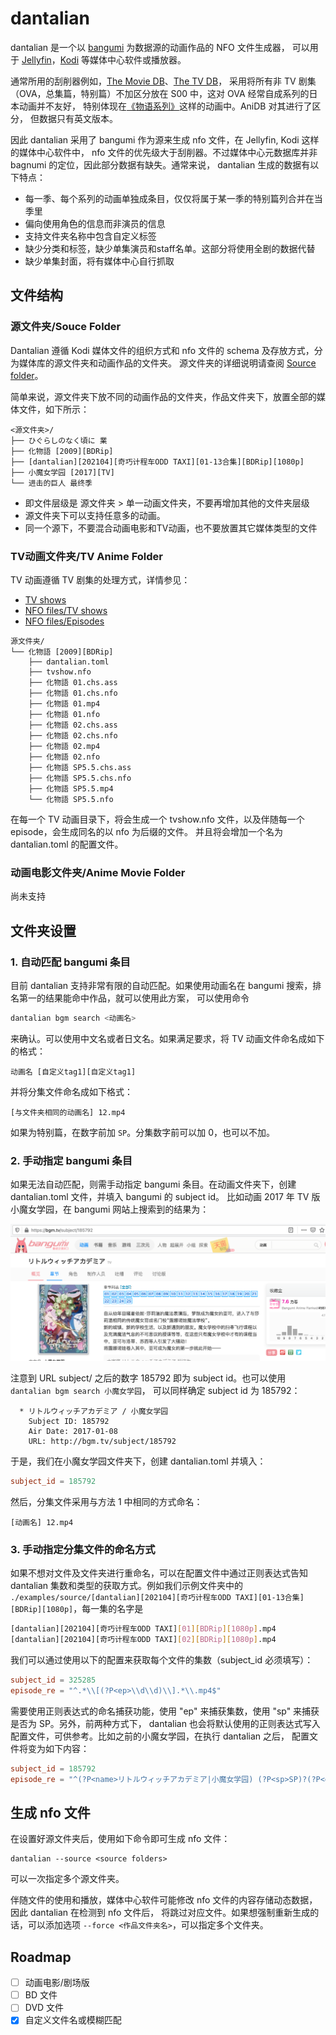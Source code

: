 # dantalian

dantalian 是一个以 [bangumi](https://bangumi.tv/) 为数据源的动画作品的 NFO 文件生成器，
可以用于 [Jellyfin](https://jellyfin.org/)，[Kodi](https://kodi.tv/) 等媒体中心软件或播放器。

通常所用的刮削器例如，[The Movie DB](https://www.themoviedb.org)、[The TV DB](https://thetvdb.com/)，
采用将所有非 TV 剧集（OVA，总集篇，特别篇）不加区分放在 S00 中，这对 OVA 经常自成系列的日本动画并不友好，
特别体现在[《物语系列》](https://www.themoviedb.org/tv/46195/season/0)这样的动画中。AniDB 对其进行了区分，
但数据只有英文版本。

因此 dantalian 采用了 bangumi 作为源来生成 nfo 文件，在 Jellyfin, Kodi 这样的媒体中心软件中，
nfo 文件的优先级大于刮削器。不过媒体中心元数据库并非 bagnumi 的定位，因此部分数据有缺失。通常来说，
dantalian 生成的数据有以下特点：

* 每一季、每个系列的动画单独成条目，仅仅将属于某一季的特别篇列合并在当季里
* 偏向使用角色的信息而非演员的信息
* 支持文件夹名称中包含自定义标签
* 缺少分类和标签，缺少单集演员和staff名单。这部分将使用全剧的数据代替
* 缺少单集封面，将有媒体中心自行抓取

## 文件结构

### 源文件夹/Souce Folder

Dantalian 遵循 Kodi 媒体文件的组织方式和 nfo 文件的 schema 及存放方式，分为媒体库的源文件夹和动画作品的文件夹。
源文件夹的详细说明请查阅 [Source folder](https://kodi.wiki/view/Source_folder)。

简单来说，源文件夹下放不同的动画作品的文件夹，作品文件夹下，放置全部的媒体文件，如下所示：

```
<源文件夹>/
├── ひぐらしのなく頃に 業
├── 化物語 [2009][BDRip]
├── [dantalian][202104][奇巧计程车ODD TAXI][01-13合集][BDRip][1080p]
├── 小魔女学园 [2017][TV]
└── 进击的巨人 最终季
```

* 即文件层级是 源文件夹 > 单一动画文件夹，不要再增加其他的文件夹层级
* 源文件夹下可以支持任意多的动画。
* 同一个源下，不要混合动画电影和TV动画，也不要放置其它媒体类型的文件

### TV动画文件夹/TV Anime Folder

TV 动画遵循 TV 剧集的处理方式，详情参见：
* [TV shows](https://kodi.wiki/view/Naming_video_files/TV_shows)
* [NFO files/TV shows](https://kodi.wiki/view/NFO_files/TV_shows)
* [NFO files/Episodes](https://kodi.wiki/view/NFO_files/Episodes)

```
源文件夹/
└── 化物語 [2009][BDRip]
    ├── dantalian.toml
    ├── tvshow.nfo
    ├── 化物語 01.chs.ass
    ├── 化物語 01.chs.nfo
    ├── 化物語 01.mp4
    ├── 化物語 01.nfo
    ├── 化物語 02.chs.ass
    ├── 化物語 02.chs.nfo
    ├── 化物語 02.mp4
    ├── 化物語 02.nfo
    ├── 化物語 SP5.5.chs.ass
    ├── 化物語 SP5.5.chs.nfo
    ├── 化物語 SP5.5.mp4
    └── 化物語 SP5.5.nfo
```

在每一个 TV 动画目录下，将会生成一个 tvshow.nfo 文件，以及伴随每一个 episode，会生成同名的以 nfo 为后缀的文件。
并且将会增加一个名为 dantalian.toml 的配置文件。

### 动画电影文件夹/Anime Movie Folder

尚未支持

## 文件夹设置

### 1. 自动匹配 bangumi 条目

目前 dantalian 支持非常有限的自动匹配。如果使用动画名在 bangumi 搜索，排名第一的结果能命中作品，就可以使用此方案，
可以使用命令 

```sh
dantalian bgm search <动画名>
```

来确认。可以使用中文名或者日文名。如果满足要求，将 TV 动画文件命名成如下的格式：

```
动画名 [自定义tag1][自定义tag1]
```

并将分集文件命名成如下格式：

```
[与文件夹相同的动画名] 12.mp4
```

如果为特别篇，在数字前加 `SP`。分集数字前可以加 0，也可以不加。

### 2. 手动指定 bangumi 条目

如果无法自动匹配，则需手动指定 bangumi 条目。在动画文件夹下，创建 dantalian.toml 文件，并填入 bangumi 的 subject id。
比如动画 2017 年 TV 版小魔女学园，在 bangumi 网站上搜索到的结果为：

![bangumi subject 185792](./imgs/subject_185792.png)

注意到 URL subject/ 之后的数字 185792 即为 subject id。也可以使用 `dantalian bgm search 小魔女学园`， 可以同样确定 subject id 为 185792：

```
  * リトルウィッチアカデミア / 小魔女学园
    Subject ID: 185792
    Air Date: 2017-01-08
    URL: http://bgm.tv/subject/185792
```

于是，我们在小魔女学园文件夹下，创建 dantalian.toml 并填入：

```toml
subject_id = 185792
```

然后，分集文件采用与方法 1 中相同的方式命名：

```
[动画名] 12.mp4
```

### 3. 手动指定分集文件的命名方式

如果不想对文件及文件夹进行重命名，可以在配置文件中通过正则表达式告知 dantalian 集数和类型的获取方式。例如我们示例文件夹中的 `./examples/source/[dantalian][202104][奇巧计程车ODD TAXI][01-13合集][BDRip][1080p]`，每一集的名字是

```sh
[dantalian][202104][奇巧计程车ODD TAXI][01][BDRip][1080p].mp4
[dantalian][202104][奇巧计程车ODD TAXI][02][BDRip][1080p].mp4
```

我们可以通过使用以下的配置来获取每个文件的集数（subject_id 必须填写）：

```toml
subject_id = 325285
episode_re = "^.*\\[(?P<ep>\\d\\d)\\].*\\.mp4$"
```

需要使用正则表达式的命名捕获功能，使用 "ep" 来捕获集数，使用 "sp" 来捕获是否为 SP。另外，前两种方式下，
dantalian 也会将默认使用的正则表达式写入配置文件，可供参考。比如之前的小魔女学园，在执行 dantalian 之后，
配置文件将变为如下内容：

```toml
subject_id = 185792
episode_re = "^(?P<name>リトルウィッチアカデミア|小魔女学园) (?P<sp>SP)?(?P<ep>[.\\d]+)\\."
```

## 生成 nfo 文件

在设置好源文件夹后，使用如下命令即可生成 nfo 文件：

```
dantalian --source <source folders>
```

可以一次指定多个源文件夹。

伴随文件的使用和播放，媒体中心软件可能修改 nfo 文件的内容存储动态数据，因此 dantalian 在检测到 nfo 文件后，
将跳过对应文件。如果想强制重新生成的话，可以添加选项 `--force <作品文件夹名>`，可以指定多个文件夹。

## Roadmap

- [ ] 动画电影/剧场版
- [ ] BD 文件
- [ ] DVD 文件
- [x] 自定义文件名或模糊匹配
